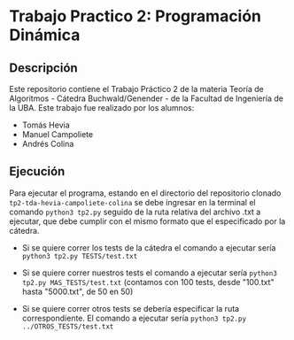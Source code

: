 # Trabajo Practico 2: Programación Dinámica

## Descripción

Este repositorio contiene el Trabajo Práctico 2 de la materia Teoría de Algoritmos - Cátedra Buchwald/Genender - de la Facultad de Ingeniería de la UBA. Este trabajo fue realizado por los alumnos:

- Tomás Hevia
- Manuel Campoliete
- Andrés Colina

## Ejecución

Para ejecutar el programa, estando en el directorio del repositorio clonado `tp2-tda-hevia-campoliete-colina` se debe ingresar en la terminal el comando `python3 tp2.py` seguido de la ruta relativa del archivo .txt a ejecutar, que debe cumplir con el mismo formato que el especificado por la cátedra.

- Si se quiere correr los tests de la cátedra el comando a ejecutar sería `python3 tp2.py TESTS/test.txt`

- Si se quiere correr nuestros tests el comando a ejecutar sería `python3 tp2.py MAS_TESTS/test.txt` (contamos con 100 tests, desde "100.txt" hasta "5000.txt", de 50 en 50)

- Si se quiere correr otros tests se debería especificar la ruta correspondiente. El comando a ejecutar sería 
`python3 tp2.py ../OTROS_TESTS/test.txt`
